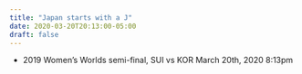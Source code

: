 ```yaml
---
title: "Japan starts with a J"
date: 2020-03-20T20:13:00-05:00
draft: false
---
```

- 2019 Women’s Worlds semi-final, SUI vs KOR March 20th, 2020 8:13pm
